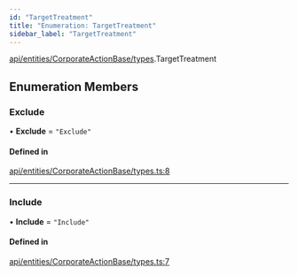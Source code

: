 ```yaml
---
id: "TargetTreatment"
title: "Enumeration: TargetTreatment"
sidebar_label: "TargetTreatment"
---
```


[api/entities/CorporateActionBase/types](../../../../../../modules/API/Entities/CorporateActionBase/Types/Types.md).TargetTreatment

## Enumeration Members

### Exclude

• **Exclude** = ``"Exclude"``

#### Defined in

[api/entities/CorporateActionBase/types.ts:8](https://github.com/PolymeshAssociation/polymesh-sdk/blob/0dbd0ebd0/src/api/entities/CorporateActionBase/types.ts#L8)

___

### Include

• **Include** = ``"Include"``

#### Defined in

[api/entities/CorporateActionBase/types.ts:7](https://github.com/PolymeshAssociation/polymesh-sdk/blob/0dbd0ebd0/src/api/entities/CorporateActionBase/types.ts#L7)
